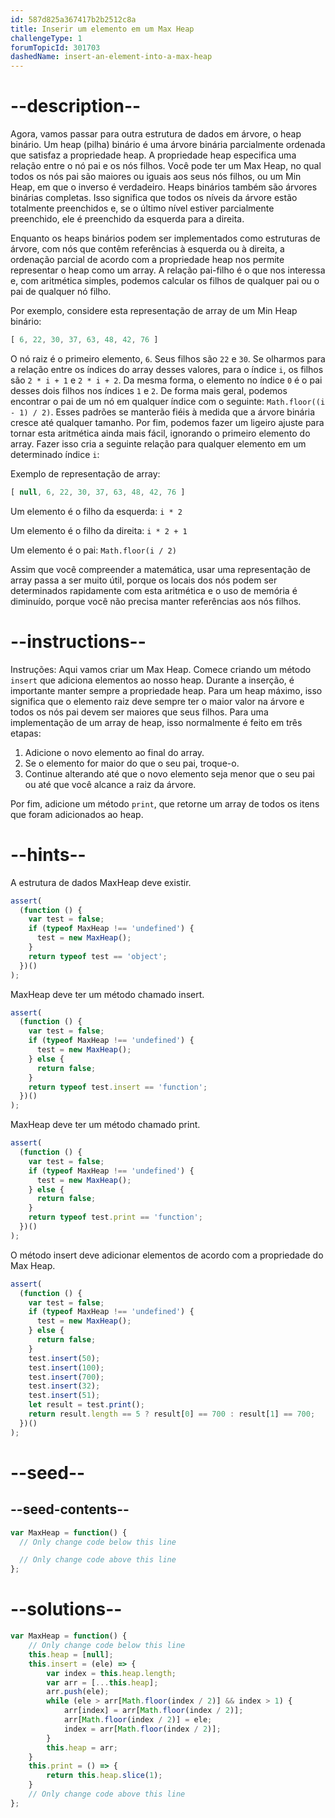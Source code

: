 ```yaml
---
id: 587d825a367417b2b2512c8a
title: Inserir um elemento em um Max Heap
challengeType: 1
forumTopicId: 301703
dashedName: insert-an-element-into-a-max-heap
---
```


# --description--

Agora, vamos passar para outra estrutura de dados em árvore, o heap binário. Um heap (pilha) binário é uma árvore binária parcialmente ordenada que satisfaz a propriedade heap. A propriedade heap especifica uma relação entre o nó pai e os nós filhos. Você pode ter um Max Heap, no qual todos os nós pai são maiores ou iguais aos seus nós filhos, ou um Min Heap, em que o inverso é verdadeiro. Heaps binários também são árvores binárias completas. Isso significa que todos os níveis da árvore estão totalmente preenchidos e, se o último nível estiver parcialmente preenchido, ele é preenchido da esquerda para a direita.

Enquanto os heaps binários podem ser implementados como estruturas de árvore, com nós que contêm referências à esquerda ou à direita, a ordenação parcial de acordo com a propriedade heap nos permite representar o heap como um array. A relação pai-filho é o que nos interessa e, com aritmética simples, podemos calcular os filhos de qualquer pai ou o pai de qualquer nó filho.

Por exemplo, considere esta representação de array de um Min Heap binário:

```js
[ 6, 22, 30, 37, 63, 48, 42, 76 ]
```

O nó raiz é o primeiro elemento, `6`. Seus filhos são `22` e `30`. Se olharmos para a relação entre os índices do array desses valores, para o índice `i`, os filhos são `2 * i + 1` e `2 * i + 2`. Da mesma forma, o elemento no índice `0` é o pai desses dois filhos nos índices `1` e `2`. De forma mais geral, podemos encontrar o pai de um nó em qualquer índice com o seguinte: `Math.floor((i - 1) / 2)`. Esses padrões se manterão fiéis à medida que a árvore binária cresce até qualquer tamanho. Por fim, podemos fazer um ligeiro ajuste para tornar esta aritmética ainda mais fácil, ignorando o primeiro elemento do array. Fazer isso cria a seguinte relação para qualquer elemento em um determinado índice `i`:

Exemplo de representação de array:

```js
[ null, 6, 22, 30, 37, 63, 48, 42, 76 ]
```

Um elemento é o filho da esquerda: `i * 2`

Um elemento é o filho da direita: `i * 2 + 1`

Um elemento é o pai: `Math.floor(i / 2)`

Assim que você compreender a matemática, usar uma representação de array passa a ser muito útil, porque os locais dos nós podem ser determinados rapidamente com esta aritmética e o uso de memória é diminuído, porque você não precisa manter referências aos nós filhos.

# --instructions--

Instruções: Aqui vamos criar um Max Heap. Comece criando um método `insert` que adiciona elementos ao nosso heap. Durante a inserção, é importante manter sempre a propriedade heap. Para um heap máximo, isso significa que o elemento raiz deve sempre ter o maior valor na árvore e todos os nós pai devem ser maiores que seus filhos. Para uma implementação de um array de heap, isso normalmente é feito em três etapas:

<ol>
  <li>Adicione o novo elemento ao final do array.</li>
  <li>Se o elemento for maior do que o seu pai, troque-o.</li>
  <li>Continue alterando até que o novo elemento seja menor que o seu pai ou até que você alcance a raiz da árvore.</li>
</ol>

Por fim, adicione um método `print`, que retorne um array de todos os itens que foram adicionados ao heap.

# --hints--

A estrutura de dados MaxHeap deve existir.

```js
assert(
  (function () {
    var test = false;
    if (typeof MaxHeap !== 'undefined') {
      test = new MaxHeap();
    }
    return typeof test == 'object';
  })()
);
```

MaxHeap deve ter um método chamado insert.

```js
assert(
  (function () {
    var test = false;
    if (typeof MaxHeap !== 'undefined') {
      test = new MaxHeap();
    } else {
      return false;
    }
    return typeof test.insert == 'function';
  })()
);
```

MaxHeap deve ter um método chamado print.

```js
assert(
  (function () {
    var test = false;
    if (typeof MaxHeap !== 'undefined') {
      test = new MaxHeap();
    } else {
      return false;
    }
    return typeof test.print == 'function';
  })()
);
```

O método insert deve adicionar elementos de acordo com a propriedade do Max Heap.

```js
assert(
  (function () {
    var test = false;
    if (typeof MaxHeap !== 'undefined') {
      test = new MaxHeap();
    } else {
      return false;
    }
    test.insert(50);
    test.insert(100);
    test.insert(700);
    test.insert(32);
    test.insert(51);
    let result = test.print();
    return result.length == 5 ? result[0] == 700 : result[1] == 700;
  })()
);
```

# --seed--

## --seed-contents--

```js
var MaxHeap = function() {
  // Only change code below this line

  // Only change code above this line
};
```

# --solutions--

```js
var MaxHeap = function() {
    // Only change code below this line
    this.heap = [null];
    this.insert = (ele) => {
        var index = this.heap.length;
        var arr = [...this.heap];
        arr.push(ele);
        while (ele > arr[Math.floor(index / 2)] && index > 1) {
            arr[index] = arr[Math.floor(index / 2)];
            arr[Math.floor(index / 2)] = ele;
            index = arr[Math.floor(index / 2)];
        }
        this.heap = arr;
    }
    this.print = () => {
        return this.heap.slice(1);
    }
    // Only change code above this line
};
```
